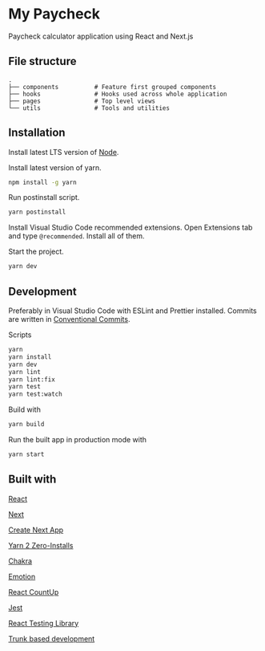# My Paycheck

Paycheck calculator application using React and Next.js

## File structure

```text
.
├── components          # Feature first grouped components
├── hooks               # Hooks used across whole application
├── pages               # Top level views
└── utils               # Tools and utilities
```

## Installation

Install latest LTS version of [Node](https://nodejs.org/en/).

Install latest version of yarn.

```bash
npm install -g yarn
```

Run postinstall script.

```bash
yarn postinstall
```

Install Visual Studio Code recommended extensions. Open Extensions tab and type `@recommended`. Install all of them.

Start the project.

```bash
yarn dev
```

## Development

Preferably in Visual Studio Code with ESLint and Prettier installed. Commits are written in [Conventional Commits](https://www.conventionalcommits.org/).

Scripts

```bash
yarn
yarn install
yarn dev
yarn lint
yarn lint:fix
yarn test
yarn test:watch
```

Build with

```bash
yarn build
```

Run the built app in production mode with

```bash
yarn start
```

## Built with

[React](https://reactjs.org/)

[Next](https://nextjs.org/)

[Create Next App](https://nextjs.org/docs/api-reference/create-next-app)

[Yarn 2 Zero-Installs](https://yarnpkg.com/features/zero-installs)

[Chakra](https://chakra-ui.com/)

[Emotion](https://emotion.sh/docs/introduction)

[React CountUp](https://www.npmjs.com/package/react-countup)

[Jest](https://jestjs.io/)

[React Testing Library](https://testing-library.com/)

[Trunk based development](https://trunkbaseddevelopment.com/)
